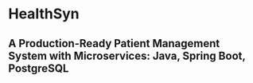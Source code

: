 # HealthSyn

## A Production-Ready Patient Management System with Microservices: Java, Spring Boot, PostgreSQL
